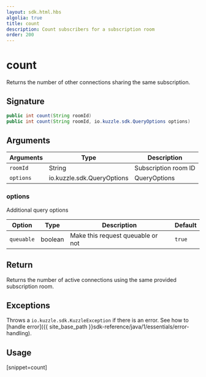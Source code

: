 ```yaml
---
layout: sdk.html.hbs
algolia: true
title: count
description: Count subscribers for a subscription room
order: 200
---
```


# count

Returns the number of other connections sharing the same subscription.

## Signature

```java
public int count(String roomId)
public int count(String roomId, io.kuzzle.sdk.QueryOptions options)
```

## Arguments

| Arguments    | Type    | Description |
|--------------|---------|-------------|
| ``roomId`` | String | Subscription room ID |
| `options` | io.kuzzle.sdk.QueryOptions | QueryOptions |

### **options**

Additional query options

| Option     | Type    | Description                       | Default |
| ---------- | ------- | --------------------------------- | ------- |
| `queuable` | boolean | Make this request queuable or not | `true`  |

## Return

Returns the number of active connections using the same provided subscription room.

## Exceptions

Throws a `io.kuzzle.sdk.KuzzleException` if there is an error. See how to [handle error]({{ site_base_path }}sdk-reference/java/1/essentials/error-handling).

## Usage

[snippet=count]
